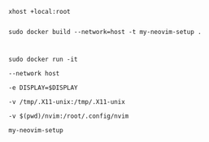 <code>
xhost +local:root

sudo docker build --network=host -t my-neovim-setup .

sudo docker run -it \
    --network host \
    -e DISPLAY=$DISPLAY \
    -v /tmp/.X11-unix:/tmp/.X11-unix \
    -v $(pwd)/nvim:/root/.config/nvim \
    my-neovim-setup
</code>
